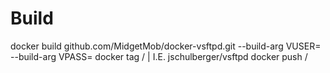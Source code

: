 # Build
docker build github.com/MidgetMob/docker-vsftpd.git --build-arg VUSER=<user> --build-arg VPASS=<pass>
docker tag <container-id> <docker name>/<repo> | I.E. jschulberger/vsftpd
docker push <docker name>/<repo>
